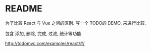 # README
为了比较 React 与 Vue 之间的区别. 写一个 TODO的 DEMO, 来进行比较.

包含 添加, 删除, 完成, 过滤, 统计等功能.

http://todomvc.com/examples/react/#/